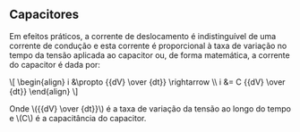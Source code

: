## Capacitores

<article class="normal">

Em efeitos práticos, a corrente de deslocamento é indistinguível de uma corrente de condução e esta corrente é proporcional à taxa de variação no tempo da tensão aplicada ao capacitor ou, de forma matemática, a corrente do capacitor é dada por:

\\[
\begin{align}
i &\propto {{dV} \over {dt}} \rightarrow \\\\
i &= C {{dV} \over {dt}}
\end{align}
\\]

Onde \\({{dV} \over {dt}}\\) é a taxa de variação da tensão ao longo do tempo e \\(C\\) é a capacitância do capacitor.

</article>
